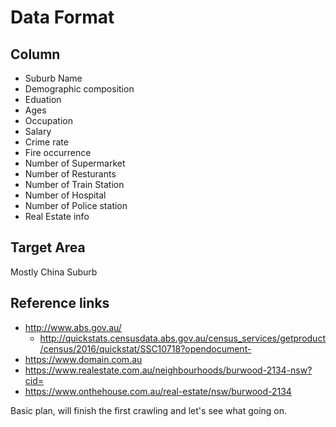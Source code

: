 # Data Format

## Column

- Suburb Name
- Demographic composition
- Eduation
- Ages
- Occupation
- Salary
- Crime rate
- Fire occurrence
- Number of Supermarket
- Number of Resturants
- Number of Train Station
- Number of Hospital
- Number of Police station
- Real Estate info

## Target Area
Mostly China Suburb

## Reference links
- http://www.abs.gov.au/
    - http://quickstats.censusdata.abs.gov.au/census_services/getproduct/census/2016/quickstat/SSC10718?opendocument-
- https://www.domain.com.au
- https://www.realestate.com.au/neighbourhoods/burwood-2134-nsw?cid=
- https://www.onthehouse.com.au/real-estate/nsw/burwood-2134

Basic plan, will finish the first crawling and let's see what going on.